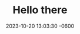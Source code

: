---
layout: post
title:  "Hello there"
date:   2023-10-20 13:03:30 -0600
categories: IT&C 210A update
---
